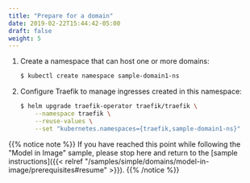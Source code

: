 ```yaml
---
title: "Prepare for a domain"
date: 2019-02-22T15:44:42-05:00
draft: false
weight: 5
---
```



1.  Create a namespace that can host one or more domains:

    ```bash
    $ kubectl create namespace sample-domain1-ns
    ```

1.  Configure Traefik to manage ingresses created in this namespace:

    ```bash
    $ helm upgrade traefik-operator traefik/traefik \
        --namespace traefik \
        --reuse-values \
        --set "kubernetes.namespaces={traefik,sample-domain1-ns}" 
    ```

{{% notice note %}}
If you have reached this point while following the "Model in Image" sample, please
stop here and return to the [sample instructions]({{< relref "/samples/simple/domains/model-in-image/prerequisites#resume" >}}).
{{% /notice %}}
